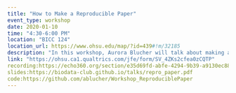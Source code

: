 ```yaml
---
title: "How to Make a Reproducible Paper"
event_type: workshop
date: 2020-01-10
time: "4:30-6:00 PM"
location: "BICC 124"
location_url: https://www.ohsu.edu/map/?id=439#!m/32185
description: "In this workshop, Aurora Blucher will talk about making a publication reproducible. Come and learn about effective data management, building reproducible computing environments using Binder, and using RMarkdown notebooks to make reproducible result reports. Please RSVP at the link if you'd like to attend"
link: "https://ohsu.ca1.qualtrics.com/jfe/form/SV_4ZKs2cfea0zCQTP"
recording:https://echo360.org/section/e35d69fd-abfe-4294-9b39-a9130ec88b2c/public
slides:https://biodata-club.github.io/talks/repro_paper.pdf
code:https://github.com/ablucher/Workshop_ReproduciblePaper
---
```

